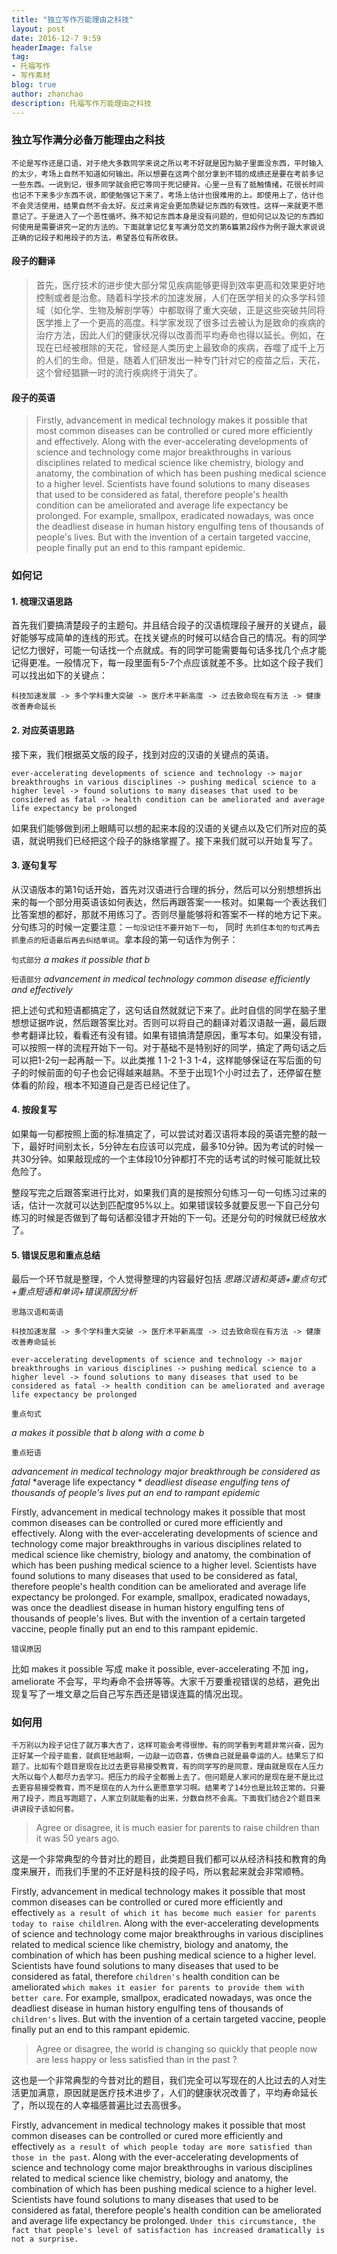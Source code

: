 ```yaml
---
title: "独立写作万能理由之科技"
layout: post
date: 2016-12-7 9:59
headerImage: false
tag:
- 托福写作
- 写作素材
blog: true
author: zhanchao
description: 托福写作万能理由之科技
---
```


### 独立写作满分必备万能理由之科技

```
不论是写作还是口语，对于绝大多数同学来说之所以考不好就是因为脑子里面没东西，平时输入的太少，考场上自然不知道如何输出。所以想要在这两个部分拿到不错的成绩还是要在考前多记一些东西。一说到记，很多同学就会把它等同于死记硬背。心里一旦有了抵触情绪，花很长时间也记不下来多少东西不说，即使勉强记下来了，考场上估计也很难用的上。即使用上了，估计也不会灵活使用，结果自然不会太好。反过来肯定会更加质疑记东西的有效性。这样一来就更不愿意记了。于是进入了一个恶性循坏。殊不知记东西本身是没有问题的，但如何记以及记的东西如何使用是需要讲究一定的方法的。下面就拿记忆复写满分范文的第6篇第2段作为例子跟大家说说正确的记段子和用段子的方法，希望各位有所收获。
```

#### 段子的翻译

>首先，医疗技术的进步使大部分常见疾病能够更得到效率更高和效果更好地控制或者是治愈。随着科学技术的加速发展，人们在医学相关的众多学科领域（如化学、生物及解剖学等）中都取得了重大突破，正是这些突破共同将医学推上了一个更高的高度。科学家发现了很多过去被认为是致命的疾病的治疗方法，因此人们的健康状况得以改善而平均寿命也得以延长。例如，在现在已经被根除的天花，曾经是人类历史上最致命的疾病，吞噬了成千上万的人们的生命。但是，随着人们研发出一种专门针对它的疫苗之后，天花，这个曾经猖獗一时的流行疾病终于消失了。


#### 段子的英语

>Firstly, advancement in medical technology makes it possible that most common diseases can be controlled or cured more efficiently and effectively. Along with the ever-accelerating developments of science and technology come major breakthroughs in various disciplines related to medical science like chemistry, biology and anatomy, the combination of which has been pushing medical science to a higher level. Scientists have found solutions to many diseases that used to be considered as fatal, therefore people's health condition can be ameliorated and average life expectancy be prolonged. For example, smallpox, eradicated nowadays, was once the deadliest disease in human history engulfing tens of thousands of people's lives. But with the invention of a certain targeted vaccine, people finally put an end to this rampant epidemic.


### 如何记

#### 1. 梳理汉语思路

首先我们要搞清楚段子的主题句。并且结合段子的汉语梳理段子展开的关键点，最好能够写成简单的连线的形式。在找关键点的时候可以结合自己的情况。有的同学记忆力很好，可能一句话找一个点就成。有的同学可能需要每句话多找几个点才能记得更准。一般情况下，每一段里面有5-7个点应该就差不多。比如这个段子我们可以找出如下的关键点：

`科技加速发展 -> 多个学科重大突破 -> 医疗术平新高度 -> 过去致命现在有方法 -> 健康改善寿命延长`

#### 2. 对应英语思路

接下来，我们根据英文版的段子，找到对应的汉语的关键点的英语。

`ever-accelerating developments of science and technology -> major breakthroughs in various disciplines -> pushing medical science to a higher level -> found solutions to many diseases that used to be considered as fatal -> health condition can be ameliorated and average life expectancy be prolonged`

如果我们能够做到闭上眼睛可以想的起来本段的汉语的关键点以及它们所对应的英语，就说明我们已经把这个段子的脉络掌握了。接下来我们就可以开始复写了。

#### 3. 逐句复写

从汉语版本的第1句话开始，首先对汉语进行合理的拆分，然后可以分别想想拆出来的每一个部分用英语该如何表达，然后再跟答案一一核对。如果每一个表达我们比答案想的都好，那就不用练习了。否则尽量能够将和答案不一样的地方记下来。分句练习的时候一定要注意：`一句没记住不要开始下一句`， 同时 `先抓住本句的句式再去抓重点的短语最后再去纠结单词`。拿本段的第一句话作为例子：

`句式部分`
*a makes it possible that b*

`短语部分`
*advancement in medical technology*
*common disease*
*efficiently and effectively*

把上述句式和短语都搞定了，这句话自然就就记下来了。此时自信的同学在脑子里想想证据咋说，然后跟答案比对。否则可以将自己的翻译对着汉语敲一遍，最后跟参考翻译比较，看看还有没有错。如果有错搞清楚原因，重写本句。如果没有错，可以按照一样的流程开始下一句。对于基础不是特别好的同学，搞定了两句话之后可以把1-2句一起再敲一下。以此类推 1 1-2 1-3 1-4，这样能够保证在写后面的句子的时候前面的句子也会记得越来越熟。不至于出现1个小时过去了，还停留在整体看的阶段，根本不知道自己是否已经记住了。

#### 4. 按段复写

如果每一句都按照上面的标准搞定了，可以尝试对着汉语将本段的英语完整的敲一下，最好时间别太长，5分钟左右应该可以完成，最多10分钟。因为考试的时候一共30分钟。如果敲现成的一个主体段10分钟都打不完的话考试的时候可能就比较危险了。

整段写完之后跟答案进行比对，如果我们真的是按照分句练习一句一句练习过来的话，估计一次就可以达到匹配度95%以上。如果错误较多就要反思一下自己分句练习的时候是否做到了每句话都没错才开始的下一句。还是分句的时候就已经放水了。

#### 5. 错误反思和重点总结

最后一个环节就是整理，个人觉得整理的内容最好包括 *思路汉语和英语+重点句式+重点短语和单词+错误原因分析*

`思路汉语和英语`


`科技加速发展 -> 多个学科重大突破 -> 医疗术平新高度 -> 过去致命现在有方法 -> 健康改善寿命延长`

`ever-accelerating developments of science and technology -> major breakthroughs in various disciplines -> pushing medical science to a higher level -> found solutions to many diseases that used to be considered as fatal -> health condition can be ameliorated and average life expectancy be prolonged`

`重点句式`

*a makes it possible that b*
*along with a come b*

`重点短语`

*advancement in medical technology*
*major breakthrough*
*be considered as fatal*
*average life expectancy *
*deadliest disease*
*engulfing tens of thousands of people's lives*
*put an end to*
*rampant epidemic*

Firstly, advancement in medical technology makes it possible that most common diseases can be controlled or cured more efficiently and effectively. Along with the ever-accelerating developments of science and technology come major breakthroughs in various disciplines related to medical science like chemistry, biology and anatomy, the combination of which has been pushing medical science to a higher level. Scientists have found solutions to many diseases that used to be considered as fatal, therefore people's health condition can be ameliorated and average life expectancy be prolonged. For example, smallpox, eradicated nowadays, was once the deadliest disease in human history engulfing tens of thousands of people's lives. But with the invention of a certain targeted vaccine, people finally put an end to this rampant epidemic.

`错误原因`

比如 makes it possible 写成 make it possible, ever-accelerating 不加 ing，ameliorate 不会写，平均寿命不会拼等等。大家千万要重视错误的总结，避免出现复写了一堆文章之后自己写东西还是错误连篇的情况出现。

### 如何用

```
千万别以为段子记住了就万事大吉了，这样可能会考得很惨。有的同学看到考题非常兴奋，因为正好某一个段子能套，就疯狂地敲啊，一边敲一边窃喜，仿佛自己就是最幸运的人。结果忘了扣题了。比如有个题目是现在比过去更容易接受教育，有的同学写的是同意，理由就是现在人压力大所以每个人都尽力去学习。把压力的段子全都搬上去了。但问题是人家问的是现在是不是比过去更容易接受教育，而不是现在的人为什么更愿意学习啊。结果考了14分也是比较正常的。只要用了段子，而且写跑题了，人家立刻就能看的出来，分数自然不会高。下面我们结合2个题目来讲讲段子该如何套。
```

>Agree or disagree, it is much easier for parents to raise children than it was 50 years ago.

这是一个非常典型的今昔对比的题目，此类题目我们都可以从经济科技和教育的角度来展开，而我们手里的不正好是科技的段子吗，所以套起来就会非常顺畅。

Firstly, advancement in medical technology makes it possible that most common diseases can be controlled or cured more efficiently and effectively `as a result of which it has become much easier for parents today to raise childlren`. Along with the ever-accelerating developments of science and technology come major breakthroughs in various disciplines related to medical science like chemistry, biology and anatomy, the combination of which has been pushing medical science to a higher level. Scientists have found solutions to many diseases that used to be considered as fatal, therefore `children's` health condition can be ameliorated `which makes it easier for parents to provide them with better care`. For example, smallpox, eradicated nowadays, was once the deadliest disease in human history engulfing tens of thousands of `children's` lives. But with the invention of a certain targeted vaccine, people finally put an end to this rampant epidemic.

>Agree or disagree,  the world is changing so quickly that people now are less happy or less satisfied than in the past ?

这也是一个非常典型的今昔对比的题目，我们完全可以写现在的人比过去的人对生活更加满意，原因就是医疗技术进步了，人们的健康状况改善了，平均寿命延长了，所以现在的人幸福感普遍比过去高很多。

Firstly, advancement in medical technology makes it possible that most common diseases can be controlled or cured more efficiently and effectively `as a result of which people today are more satisfied than those in the past`. Along with the ever-accelerating developments of science and technology come major breakthroughs in various disciplines related to medical science like chemistry, biology and anatomy, the combination of which has been pushing medical science to a higher level. Scientists have found solutions to many diseases that used to be considered as fatal, therefore people's health condition can be ameliorated and average life expectancy be prolonged.  `Under this circumstance, the fact that people's level of satisfaction has increased dramatically is not a surprise.`

